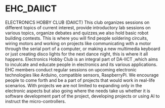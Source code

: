 # EHC_DAIICT
ELECTRONICS HOBBY CLUB (DAIICT) This club organizes sessions on different topics of current interest, provide introductory lab sessions on various topics, organize debates and quizzes,we also hold basic robot building contests.  This is where you will find people soldering circuits, wiring motors and working on projects like communicating with a motor through the serial port of a computer, or making a new multimedia keyboard or just creating disco lights for the next dance night, this is where it all happens.  Electronics Hobby Club is an integral part of DA-IICT ,which aims to inculcate and educate people in electronics and its various applications. EHC members conduct regular sessions on upcoming electronic technologies like Arduino, compatible sensors, RaspberryPi.  We encourage people to come forth and be a part of projects that would work in real-life scenarios. With projects we are not limited to expanding only in the electronic aspects but also going where the needs take us whether it is software development part of the project, developing projects or using AI to instruct the micro-controllers.
